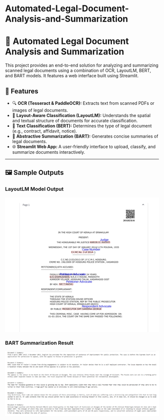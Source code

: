 # Automated-Legal-Document-Analysis-and-Summarization
# 📑 Automated Legal Document Analysis and Summarization

This project provides an end-to-end solution for analyzing and summarizing scanned legal documents using a combination of OCR, LayoutLM, BERT, and BART models. It features a web interface built using Streamlit.

## 🚀 Features

- 🔍 **OCR (Tesseract & PaddleOCR):** Extracts text from scanned PDFs or images of legal documents.
- 📐 **Layout-Aware Classification (LayoutLM):** Understands the spatial and textual structure of documents for accurate classification.
- 🧠 **Text Classification (BERT):** Determines the type of legal document (e.g., contract, affidavit, notice).
- 📝 **Abstractive Summarization (BART):** Generates concise summaries of legal documents.
- 🌐 **Streamlit Web App:** A user-friendly interface to upload, classify, and summarize documents interactively.

---

## 🖼️ Sample Outputs

### LayoutLM Model Output
![LayoutLM Sample 2](layoutlm1.PNG)

### BART Summarization Result
![Summary BART](summarybart.PNG)



